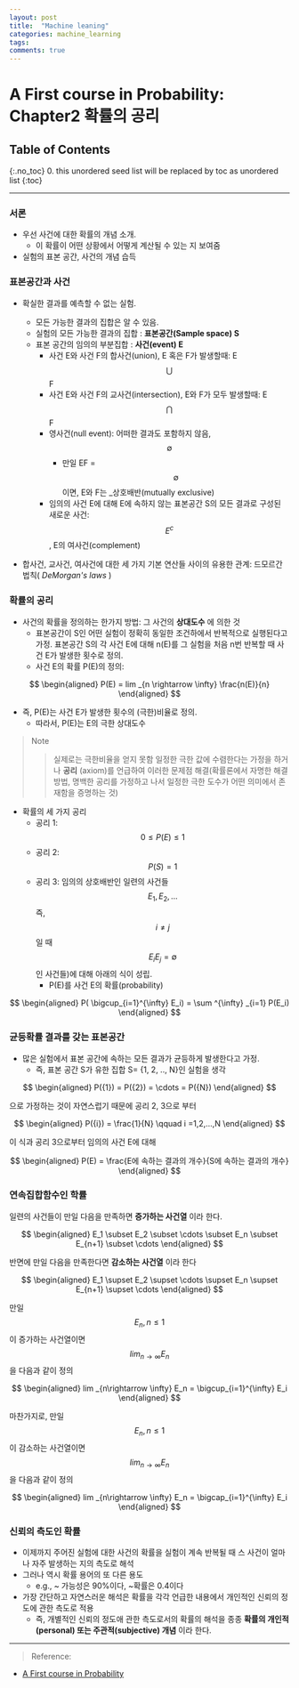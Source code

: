```yaml
---
layout: post
title:  "Machine leaning"
categories: machine_learning
tags: 
comments: true
---
```


# A First course in Probability: Chapter2 확률의 공리

## Table of Contents
{:.no_toc}
0. this unordered seed list will be replaced by toc as unordered list
{:toc}

-------------

### 서론

-  우선 사건에 대한 확률의 개념 소개.
   -  이 확률이 어떤 상황에서 어떻게 계산될 수 있는 지 보여줌
-  실험의 표본 공간, 사건의 개념 습득


### 표본공간과 사건

- 확실한 결과를 예측할 수 없는 실험.
  - 모든 가능한 결과의 집합은 알 수 있음.
  - 실험의 모든 가능한 결과의 집합 : __표본공간(Sample space) S__
  - 표본 공간의 임의의 부분집합 : __사건(event) E__
    - 사건 E와 사건 F의 합사건(union), E 혹은 F가 발생할때: E $$\bigcup$$ F
    - 사건 E와 사건 F의 교사건(intersection), E와 F가 모두 발생할때: E $$\bigcap$$ F
    - 영사건(null event): 어떠한 결과도 포함하지 않음, $$\emptyset$$
      - 만일 EF = $$\emptyset$$이면, E와 F는 _상호배반(mutually exclusive)
    - 임의의 사건 E에 대해 E에 속하지 않는 표본공간 S의 모든 결과로 구성된 새로운 사건: $$E^c$$, E의 여사건(complement)

- 합사건, 교사건, 여사건에 대한 세 가지 기본 연산들 사이의 유용한 관계: 드모르간 법칙( _DeMorgan's laws_ )

### 확률의 공리

- 사건의 확률을 정의하는 한가지 방법: 그 사건의 __상대도수__ 에 의한 것
  - 표본공간이 S인 어떤 실험이 정확히 동일한 조건하에서 반복적으로 실행된다고 가정. 표본공간 S의 각 사건 E에 대해 n(E)를 그 실험을 처음 n번 반복할 때 사건 E가 발생한 횟수로 정의.
  - 사건 E의 확률 P(E)의 정의:

$$
\begin{aligned}
P(E) = lim _{n \rightarrow \infty} \frac{n(E)}{n}
\end{aligned} 
$$

- 즉, P(E)는 사건 E가 발생한 횟수의 (극한)비율로 정의. 
  - 따라서, P(E)는 E의 극한 상대도수


> Note
> > 실제로는 극한비율을 얻지 못함
> > 일정한 극한 값에 수렴한다는 가정을 하거나 __공리__ (axiom)를 언급하여 이러한 문제점 해결(확률론에서 자명한 해결방법, 명백한 공리를 가정하고 나서 일정한 극한 도수가 어떤 의미에서 존재함을 증명하는 것)

- 확률의 세 가지 공리
  - 공리 1: $$0 \leq P(E) \leq 1$$
  - 공리 2: $$P(S) = 1$$
  - 공리 3: 임의의 상호배반인 일련의 사건들 $$E_1, E_2, ...$$ 즉, $$i \neq j$$ 일 때 $$E_i E_j = \emptyset$$ 인 사건들)에 대해 아래의 식이 성립. 
    - P(E)를 사건 E의 확률(probability)

$$
\begin{aligned}
P( \bigcup_{i=1}^{\infty} E_i) = \sum ^{\infty} _{i=1} P(E_i)
\end{aligned} 
$$

### 균등확률 결과를 갖는 표본공간

- 많은 실험에서 표본 공간에 속하는 모든 결과가 균등하게 발생한다고 가정.
  - 즉, 표본 공간 S가 유한 집합 S= {1, 2, .., N}인 실험을 생각

$$
\begin{aligned}
P({1}) = P({2}) = \cdots = P({N}) 
\end{aligned} 
$$

으로 가정하는 것이 자연스럽기 때문에 공리 2, 3으로 부터

$$
\begin{aligned}
P({i}) = \frac{1}{N} \qquad i =1,2,...,N
\end{aligned} 
$$

이 식과 공리 3으로부터 임의의 사건 E에 대해

$$
\begin{aligned}
P(E) = \frac{E에 속하는 결과의 개수}{S에 속하는 결과의 개수}
\end{aligned} 
$$



### 연속집합함수인 학률

일련의 사건들이 만일 다음을 만족하면 __증가하는 사건열__ 이라 한다.

$$
\begin{aligned}
E_1 \subset E_2 \subset \cdots \subset E_n \subset E_{n+1} \subset \cdots
\end{aligned} 
$$

반면에 만일 다음을 만족한다면 __감소하는 사건열__ 이라 한다

$$
\begin{aligned}
E_1 \supset E_2 \supset \cdots \supset E_n \supset E_{n+1} \supset \cdots
\end{aligned} 
$$

만일 $${E_n, n \leq 1}$$ 이 증가하는 사건열이면 $$lim _{n\rightarrow \infty} E_n$$ 을 다음과 같이 정의


$$
\begin{aligned}
lim _{n\rightarrow \infty} E_n = \bigcup_{i=1}^{\infty} E_i
\end{aligned} 
$$

마찬가지로, 만일 $${E_n, n \leq 1}$$ 이 감소하는 사건열이면 $$lim _{n\rightarrow \infty} E_n$$ 을 다음과 같이 정의


$$
\begin{aligned}
lim _{n\rightarrow \infty} E_n = \bigcap_{i=1}^{\infty} E_i
\end{aligned} 
$$


### 신뢰의 측도인 확률

- 이제까지 주어진 실험에 대한 사건의 확률을 실험이 계속 반복될 때 스 사건이 얼마나 자주 발생하는 지의 측도로 해석
- 그러나 역시 확률 용어의 또 다른 용도
  - e.g., ~ 가능성은 90%이다, ~확률은 0.4이다
- 가장 간단하고 자연스러운 해석은 확률을 각각 언급한 내용에서 개인적인 신뢰의 정도에 관한 측도로 적용
  - 즉, 개별적인 신뢰의 정도애 관한 측도로서의 확률의 해석을 종종 __확률의 개인적(personal) 또는 주관적(subjective) 개념__ 이라 한다.


------------

> Reference:
- [A First course in Probability](https://www.google.com/search?q=A+First+course+in+Probability&sa=X&biw=1920&bih=1001&tbm=isch&source=iu&ictx=1&fir=P9oQKe0gkGhTuM%253A%252Cf5mWCrLP6qSw-M%252C%252Fm%252F059d4pd&vet=1&usg=AI4_-kSMsZZbulXdZWW0E_hWZUuqeKinHA&ved=2ahUKEwj1zuq4zP_hAhVIzbwKHWybAS0Q_B0wCnoECAsQEQ#imgrc=P9oQKe0gkGhTuM:)